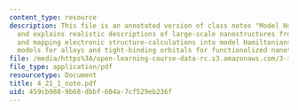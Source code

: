 ```yaml
---
content_type: resource
description: This file is an annotated version of class notes "Model Hamiltonions"
  and explains realistic descriptions of large-scale nanostructures from first-principles
  and mapping electronic structure-calculations into model Hamiltonians (Ising-like
  models for alloys and tight-binding orbitals for functionalized nanotubes).
file: /media/https%3A/open-learning-course-data-rc.s3.amazonaws.com/3-320-atomistic-computer-modeling-of-materials-sma-5107-spring-2005/459cb9889b68dbbf604a7cf529eb236f_4_21_1_note.pdf
file_type: application/pdf
resourcetype: Document
title: 4_21_1_note.pdf
uid: 459cb988-9b68-dbbf-604a-7cf529eb236f
---
```

